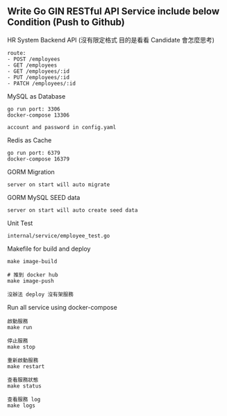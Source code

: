## Write Go GIN RESTful API Service include below Condition (Push to Github)

HR System Backend API (沒有限定格式 目的是看看 Candidate 會怎麼思考)

```text
route:
- POST /employees
- GET /employees
- GET /employees/:id
- PUT /employees/:id
- PATCH /employees/:id
```

MySQL as  Database

```text
go run port: 3306
docker-compose 13306 

account and password in config.yaml
```

Redis as Cache

```text
go run port: 6379
docker-compose 16379 
```

GORM Migration

```text
server on start will auto migrate
```

GORM MySQL SEED data

```text
server on start will auto create seed data
```

Unit Test

```text
internal/service/employee_test.go
```

Makefile for build and deploy

```text
make image-build

# 推到 docker hub
make image-push

沒辦法 deploy 沒有架服務
```

Run all service using docker-compose

```text
啟動服務
make run

停止服務
make stop

重新啟動服務
make restart

查看服務狀態
make status

查看服務 log
make logs
```
